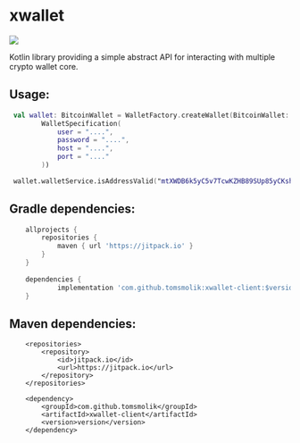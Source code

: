 # xwallet
[![](https://jitpack.io/v/tomsmolik/xwallet-client.svg?label=Release)](https://jitpack.io/#tomsmolik/xwallet-client)

Kotlin library providing a simple abstract API for interacting with multiple crypto wallet core.

## Usage:

```kotlin
 val wallet: BitcoinWallet = WalletFactory.createWallet(BitcoinWallet::class.java,
        WalletSpecification(
            user = "....",
            password = "....",
            host = "....",
            port = "...."
        ))

 wallet.walletService.isAddressValid("mtXWDB6k5yC5v7TcwKZHB89SUp85yCKshy")     
```

## Gradle dependencies:

```gradle
	allprojects {
		repositories {
			maven { url 'https://jitpack.io' }
		}
	}
    
	dependencies {
	        implementation 'com.github.tomsmolik:xwallet-client:$version'
	}
```
## Maven dependencies:

```maven
	<repositories>
		<repository>
		    <id>jitpack.io</id>
		    <url>https://jitpack.io</url>
		</repository>
	</repositories>
    
	<dependency>
	    <groupId>com.github.tomsmolik</groupId>
	    <artifactId>xwallet-client</artifactId>
	    <version>version</version>
	</dependency>
```
